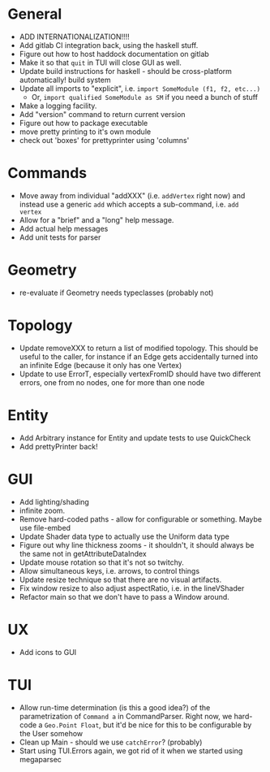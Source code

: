 # General
- ADD INTERNATIONALIZATION!!!!
- Add gitlab CI integration back, using the haskell stuff.
- Figure out how to host haddock documentation on gitlab
- Make it so that `quit` in TUI will close GUI as well.
- Update build instructions for haskell - should be cross-platform automatically!
  build system
- Update all imports to "explicit", i.e. `import SomeModule (f1, f2, etc...)`
    - Or, `import qualified SomeModule as SM` if you need a bunch of stuff
- Make a logging facility.
- Add "version" command to return current version
- Figure out how to package executable
- move pretty printing to it's own module
- check out 'boxes' for prettyprinter using 'columns'

# Commands
- Move away from individual "addXXX" (i.e. `addVertex` right now) and instead
  use a generic `add` which accepts a sub-command, i.e. `add vertex`
- Allow for a "brief" and a "long" help message.
- Add actual help messages
- Add unit tests for parser

# Geometry
- re-evaluate if Geometry needs typeclasses (probably not)

# Topology
- Update removeXXX to return a list of modified topology. This should be useful
  to the caller, for instance if an Edge gets accidentally turned into an
  infinite Edge (because it only has one Vertex)
- Update to use ErrorT, especially vertexFromID should have two different
  errors, one from no nodes, one for more than one node

# Entity
- Add Arbitrary instance for Entity and update tests to use QuickCheck
- Add prettyPrinter back!

# GUI
- Add lighting/shading
- infinite zoom.
- Remove hard-coded paths - allow for configurable or something. Maybe use file-embed
- Update Shader data type to actually use the Uniform data type 
- Figure out why line thickness zooms - it shouldn't, it should always be the same
  not in getAttributeDataIndex
- Update mouse rotation so that it's not so twitchy.
- Allow simultaneous keys, i.e. arrows, to control things
- Update resize technique so that there are no visual artifacts.
- Fix window resize to also adjust aspectRatio, i.e. in the lineVShader
- Refactor main so that we don't have to pass a Window around.

# UX
- Add icons to GUI

# TUI
- Allow run-time determination (is this a good idea?) of the parametrization of
  `Command a` in CommandParser. Right now, we hard-code a `Geo.Point Float`,
  but it'd be nice for this to be configurable by the User somehow
- Clean up Main - should we use `catchError`? (probably)
- Start using TUI.Errors again, we got rid of it when we started using
  megaparsec
